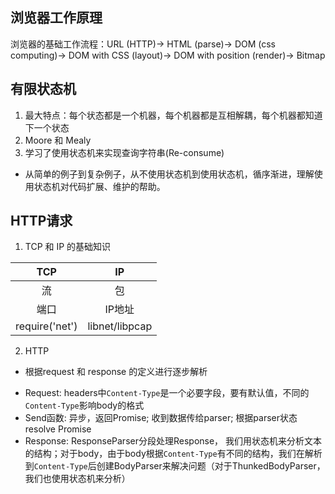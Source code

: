 ## 浏览器工作原理
浏览器的基础工作流程：URL (HTTP)-> HTML (parse)-> DOM (css computing)-> DOM with CSS (layout)-> DOM with position (render)-> Bitmap

## 有限状态机
1. 最大特点：每个状态都是一个机器，每个机器都是互相解耦，每个机器都知道下一个状态
2. Moore 和 Mealy
3. 学习了使用状态机来实现查询字符串(Re-consume)
+ 从简单的例子到复杂例子，从不使用状态机到使用状态机，循序渐进，理解使用状态机对代码扩展、维护的帮助。

## HTTP请求 
1. TCP 和 IP 的基础知识

| TCP            | IP             |
| :----:   | :----:   |
| 流             | 包              |
| 端口            | IP地址          |
| require('net') | libnet/libpcap |

2. HTTP
+ 根据request 和 response 的定义进行逐步解析
- Request: headers中`Content-Type`是一个必要字段，要有默认值，不同的`Content-Type`影响body的格式
- Send函数: 异步，返回Promise; 收到数据传给parser; 根据parser状态resolve Promise
- Response: ResponseParser分段处理Response， 我们用状态机来分析文本的结构；对于body，由于body根据`Content-Type`有不同的结构，我们在解析到`Content-Type`后创建BodyParser来解决问题（对于ThunkedBodyParser，我们也使用状态机来分析）

